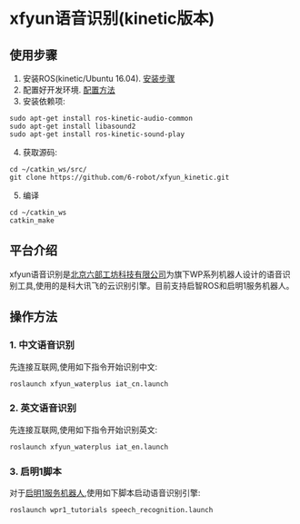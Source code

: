 # xfyun语音识别(kinetic版本)

## 使用步骤

1. 安装ROS(kinetic/Ubuntu 16.04). [安装步骤](http://wiki.ros.org/kinetic/Installation/Ubuntu)
2. 配置好开发环境. [配置方法](http://wiki.ros.org/ROS/Tutorials/InstallingandConfiguringROSEnvironment)
3. 安装依赖项:
```
sudo apt-get install ros-kinetic-audio-common
sudo apt-get install libasound2
sudo apt-get install ros-kinetic-sound-play
```
4. 获取源码:
```
cd ~/catkin_ws/src/
git clone https://github.com/6-robot/xfyun_kinetic.git
```
5. 编译
```
cd ~/catkin_ws
catkin_make
```

## 平台介绍
xfyun语音识别是[北京六部工坊科技有限公司](http://www.6-robot.com)为旗下WP系列机器人设计的语音识别工具,使用的是科大讯飞的云识别引擎。目前支持启智ROS和启明1服务机器人。

## 操作方法

### 1. 中文语音识别
先连接互联网,使用如下指令开始识别中文:
```
roslaunch xfyun_waterplus iat_cn.launch
```
### 2. 英文语音识别
先连接互联网,使用如下指令开始识别英文:
```
roslaunch xfyun_waterplus iat_en.launch
```
### 3. 启明1脚本
对于[启明1服务机器人](https://github.com/6-robot/wpr1),使用如下脚本启动语音识别引擎:
```
roslaunch wpr1_tutorials speech_recognition.launch
```

